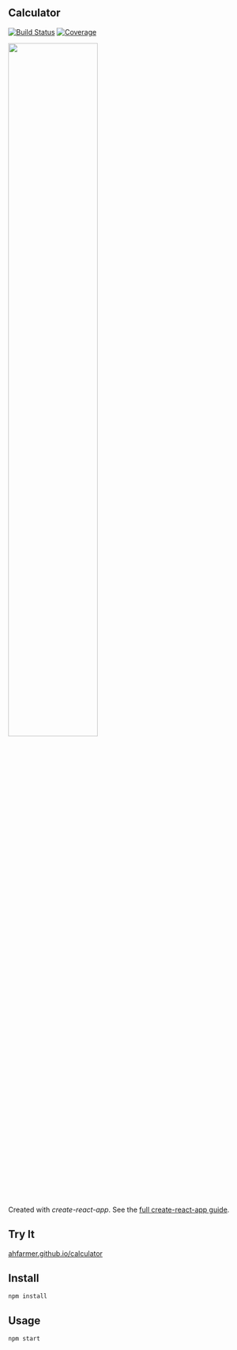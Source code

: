 Calculator
---
[![Build Status](https://travis-ci.org/DurandA/calculator.svg?branch=master)](https://travis-ci.org/DurandA/calculator)
[![Coverage](https://sonarcloud.io/api/project_badges/measure?project=DurandA_calculator&metric=coverage)](https://sonarcloud.io/component_measures?id=DurandA_calculator&metric=coverage)

<img src="Logotype primary.png" width="60%" height="60%" />

Created with *create-react-app*. See the [full create-react-app guide](https://github.com/facebookincubator/create-react-app/blob/master/packages/react-scripts/template/README.md).



Try It
---

[ahfarmer.github.io/calculator](https://ahfarmer.github.io/calculator/)



Install
---

`npm install`



Usage
---

`npm start`
